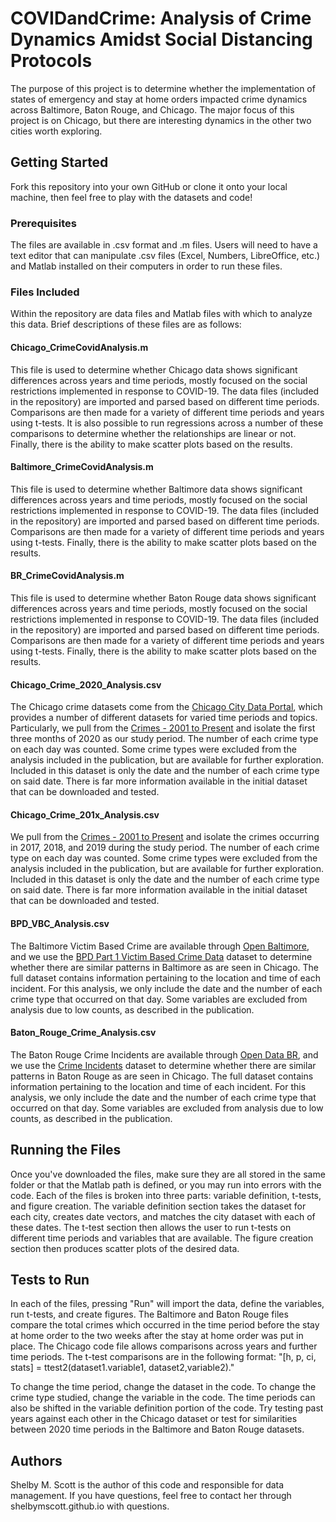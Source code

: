 # COVIDandCrime: Analysis of Crime Dynamics Amidst Social Distancing Protocols

The purpose of this project is to determine whether the implementation of states of emergency and stay at home orders impacted crime dynamics across Baltimore, Baton Rouge, and Chicago. The major focus of this project is on Chicago, but there are interesting dynamics in the other two cities worth exploring.

## Getting Started
Fork this repository into your own GitHub or clone it onto your local machine, then feel free to play with the datasets and code!

### Prerequisites
The files are available in .csv format and .m files. Users will need to have a text editor that can manipulate .csv files (Excel, Numbers, LibreOffice, etc.) and Matlab installed on their computers in order to run these files.

### Files Included
Within the repository are data files and Matlab files with which to analyze this data. Brief descriptions of these files are as follows:

#### Chicago_CrimeCovidAnalysis.m
This file is used to determine whether Chicago data shows significant differences across years and time periods, mostly focused on the social restrictions implemented in response to COVID-19. The data files (included in the repository) are imported and parsed based on different time periods. Comparisons are then made for a variety of different time periods and years using t-tests. It is also possible to run regressions across a number of these comparisons to determine whether the relationships are linear or not. Finally, there is the ability to make scatter plots based on the results.

#### Baltimore_CrimeCovidAnalysis.m
This file is used to determine whether Baltimore data shows significant differences across years and time periods, mostly focused on the social restrictions implemented in response to COVID-19. The data files (included in the repository) are imported and parsed based on different time periods. Comparisons are then made for a variety of different time periods and years using t-tests. Finally, there is the ability to make scatter plots based on the results.

#### BR_CrimeCovidAnalysis.m
This file is used to determine whether Baton  Rouge data shows significant differences across years and time periods, mostly focused on the social restrictions implemented in response to COVID-19. The data files (included in the repository) are imported and parsed based on different time periods. Comparisons are then made for a variety of different time periods and years using t-tests. Finally, there is the ability to make scatter plots based on the results.

#### Chicago_Crime_2020_Analysis.csv
The Chicago crime datasets come from the [Chicago City Data Portal](https://data.cityofchicago.org/), which provides a number of different datasets for varied time periods and topics. Particularly, we pull from the [Crimes - 2001 to Present](https://data.cityofchicago.org/Public-Safety/Crimes-2001-to-Present/ijzp-q8t2) and isolate the first three months of 2020 as our study period. The number of each crime type on each day was counted. Some crime types were excluded from the analysis included in the publication, but are available for further exploration. Included in this dataset is only the date and the number of each crime type on said date. There is far more information available in the initial dataset that can be downloaded and tested.

#### Chicago_Crime_201x_Analysis.csv
We pull from the [Crimes - 2001 to Present](https://data.cityofchicago.org/Public-Safety/Crimes-2001-to-Present/ijzp-q8t2) and isolate the crimes occurring in 2017, 2018, and 2019 during the study period. The number of each crime type on each day was counted. Some crime types were excluded from the analysis included in the publication, but are available for further exploration. Included in this dataset is only the date and the number of each crime type on said date. There is far more information available in the initial dataset that can be downloaded and tested.

#### BPD_VBC_Analysis.csv
The Baltimore Victim Based Crime are available through [Open Baltimore](https://data.baltimorecity.gov/), and we use the [BPD Part 1 Victim Based Crime Data](https://data.baltimorecity.gov/Public-Safety/BPD-Part-1-Victim-Based-Crime-Data/wsfq-mvij) dataset to determine whether there are similar patterns in Baltimore as are seen in Chicago. The full dataset contains information pertaining to the location and time of each incident. For this analysis, we only include the date and the number of each crime type that occurred on that day. Some variables are excluded from analysis due to low counts, as described in the publication.

#### Baton_Rouge_Crime_Analysis.csv
The Baton Rouge Crime Incidents are available through [Open Data BR](https://data.brla.gov/), and we use the [Crime Incidents](https://data.brla.gov/Public-Safety/Baton-Rouge-Crime-Incidents/fabb-cnnu) dataset to determine whether there are similar patterns in Baton Rouge as are seen in Chicago. The full dataset contains information pertaining to the location and time of each incident. For this analysis, we only include the date and the number of each crime type that occurred on that day. Some variables are excluded from analysis due to low counts, as described in the publication.


## Running the Files
Once you've downloaded the files, make sure they are all stored in the same folder or that the Matlab path is defined, or you may run into errors with the code. Each of the files is broken into three parts: variable definition, t-tests, and figure creation. The variable definition section takes the dataset for each city, creates date vectors, and matches the city dataset with each of these dates. The t-test section then allows the user to run t-tests on different time periods and variables that are available. The figure creation section then produces scatter plots of the desired data.

## Tests to Run
In each of the files, pressing "Run" will import the data, define the variables, run t-tests, and create figures. The Baltimore and Baton Rouge files compare the total crimes which occurred in the time period before the stay at home order to the two weeks after the stay at home order was put in place. The Chicago code file allows comparisons across years and further time periods. The t-test comparisons are in the following format: "[h, p, ci, stats] = ttest2(dataset1.variable1, dataset2,variable2)."

To change the time period, change the dataset in the code. To change the crime type studied, change the variable in the code. The time periods can also be shifted in the variable definition portion of the code. Try testing past years against each other in the Chicago dataset or test for similarities between 2020 time periods in the Baltimore and Baton Rouge datasets.

## Authors
Shelby M. Scott is the author of this code and responsible for data management. If you have questions, feel free to contact her through shelbymscott.github.io with questions.
